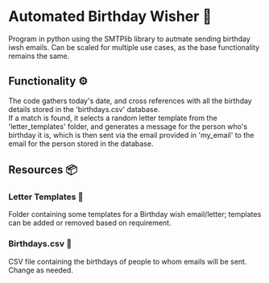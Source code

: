 # Automated Birthday Wisher 🎈
Program in python using the SMTPlib library to autmate sending birthday iwsh emails. Can be scaled for multiple use 
cases, as the base functionality remains the same.
## Functionality ⚙️
The code gathers today's date, and cross references with all the birthday details stored in the 'birthdays.csv' database.
<br>If a match is found, it selects a random letter template from the 'letter_templates' folder, and generates a 
message for the person who's birthday it is, which is then sent via the email provided in 'my_email' to
the email for the person stored in the database.
## Resources 📦
### Letter Templates 📨
Folder containing some templates for a Birthday wish email/letter; templates can be added or removed based on 
requirement.
### Birthdays.csv 📁
CSV file containing the birthdays of people to whom emails will be sent. Change as needed.
